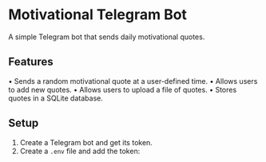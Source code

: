 # Motivational Telegram Bot

A simple Telegram bot that sends daily motivational quotes.

## Features

•   Sends a random motivational quote at a user-defined time.
•   Allows users to add new quotes.
•   Allows users to upload a file of quotes.
•   Stores quotes in a SQLite database.

## Setup

1.  Create a Telegram bot and get its token.
2.  Create a `.env` file and add the token:
